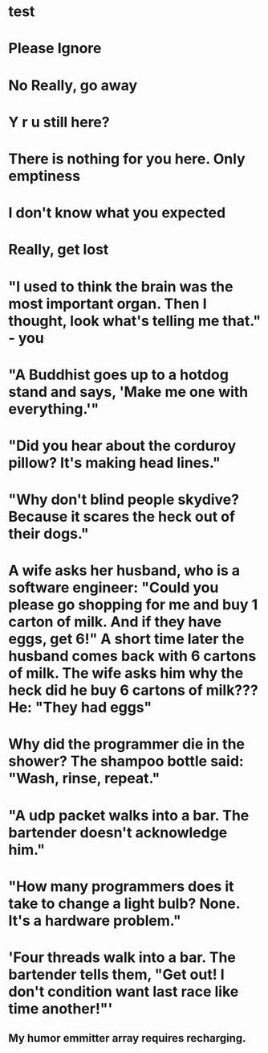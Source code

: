 # test
# Please Ignore























# No Really, go away





























































































































# Y r u still here?
















































































































































































































# There is nothing for you here. Only emptiness


























































































































































































































# I don't know what you expected




























































































































































































































































































































# Really, get lost




































































































































































































































































































# "I used to think the brain was the most important organ. Then I thought, look what's telling me that." - you
















































































































































































































































































# "A Buddhist goes up to a hotdog stand and says, 'Make me one with everything.'"


































































































































































































































































































# "Did you hear about the corduroy pillow? It's making head lines."

























































































































































































































































































# "Why don't blind people skydive? Because it scares the heck out of their dogs."
























































































































































































































































# A wife asks her husband, who is a software engineer: "Could you please go shopping for me and buy 1 carton of milk. And if they have eggs, get 6!" A short time later the husband comes back with 6 cartons of milk. The wife asks him why the heck did he buy 6 cartons of milk??? He: "They had eggs"









































































































































































































































































# Why did the programmer die in the shower? The shampoo bottle said: "Wash, rinse, repeat."















































































































































































































































































































































# "A udp packet walks into a bar. The bartender doesn't acknowledge him."


















































































































































































































































































































































































# "How many programmers does it take to change a light bulb? None. It's a hardware problem."































































































































































































































# 'Four threads walk into a bar. The bartender tells them, "Get out! I don't condition want last race like time another!"'




























































































































## My humor emmitter array requires recharging.
